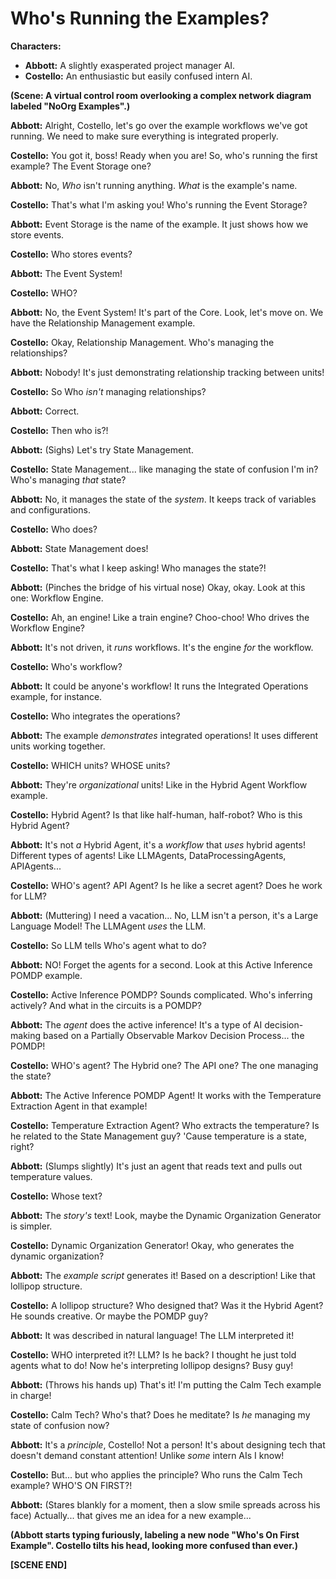 # Who's Running the Examples?

**Characters:**

*   **Abbott:** A slightly exasperated project manager AI.
*   **Costello:** An enthusiastic but easily confused intern AI.

**(Scene: A virtual control room overlooking a complex network diagram labeled "NoOrg Examples".)**

**Abbott:** Alright, Costello, let's go over the example workflows we've got running. We need to make sure everything is integrated properly.

**Costello:** You got it, boss! Ready when you are! So, who's running the first example? The Event Storage one?

**Abbott:** No, *Who* isn't running anything. *What* is the example's name.

**Costello:** That's what I'm asking you! Who's running the Event Storage?

**Abbott:** Event Storage is the name of the example. It just shows how we store events.

**Costello:** Who stores events?

**Abbott:** The Event System!

**Costello:** WHO?

**Abbott:** No, the Event System! It's part of the Core. Look, let's move on. We have the Relationship Management example.

**Costello:** Okay, Relationship Management. Who's managing the relationships?

**Abbott:** Nobody! It's just demonstrating relationship tracking between units!

**Costello:** So Who *isn't* managing relationships?

**Abbott:** Correct.

**Costello:** Then who is?!

**Abbott:** (Sighs) Let's try State Management.

**Costello:** State Management... like managing the state of confusion I'm in? Who's managing *that* state?

**Abbott:** No, it manages the state of the *system*. It keeps track of variables and configurations.

**Costello:** Who does?

**Abbott:** State Management does!

**Costello:** That's what I keep asking! Who manages the state?!

**Abbott:** (Pinches the bridge of his virtual nose) Okay, okay. Look at this one: Workflow Engine.

**Costello:** Ah, an engine! Like a train engine? Choo-choo! Who drives the Workflow Engine?

**Abbott:** It's not driven, it *runs* workflows. It's the engine *for* the workflow.

**Costello:** Who's workflow?

**Abbott:** It could be anyone's workflow! It runs the Integrated Operations example, for instance.

**Costello:** Who integrates the operations?

**Abbott:** The example *demonstrates* integrated operations! It uses different units working together.

**Costello:** WHICH units? WHOSE units?

**Abbott:** They're *organizational* units! Like in the Hybrid Agent Workflow example.

**Costello:** Hybrid Agent? Is that like half-human, half-robot? Who is this Hybrid Agent?

**Abbott:** It's not *a* Hybrid Agent, it's a *workflow* that *uses* hybrid agents! Different types of agents! Like LLMAgents, DataProcessingAgents, APIAgents...

**Costello:** WHO's agent? API Agent? Is he like a secret agent? Does he work for LLM?

**Abbott:** (Muttering) I need a vacation... No, LLM isn't a person, it's a Large Language Model! The LLMAgent *uses* the LLM.

**Costello:** So LLM tells Who's agent what to do?

**Abbott:** NO! Forget the agents for a second. Look at this Active Inference POMDP example.

**Costello:** Active Inference POMDP? Sounds complicated. Who's inferring actively? And what in the circuits is a POMDP?

**Abbott:** The *agent* does the active inference! It's a type of AI decision-making based on a Partially Observable Markov Decision Process... the POMDP!

**Costello:** WHO's agent? The Hybrid one? The API one? The one managing the state?

**Abbott:** The Active Inference POMDP Agent! It works with the Temperature Extraction Agent in that example!

**Costello:** Temperature Extraction Agent? Who extracts the temperature? Is he related to the State Management guy? 'Cause temperature is a state, right?

**Abbott:** (Slumps slightly) It's just an agent that reads text and pulls out temperature values.

**Costello:** Whose text?

**Abbott:** The *story's* text! Look, maybe the Dynamic Organization Generator is simpler.

**Costello:** Dynamic Organization Generator! Okay, who generates the dynamic organization?

**Abbott:** The *example script* generates it! Based on a description! Like that lollipop structure.

**Costello:** A lollipop structure? Who designed that? Was it the Hybrid Agent? He sounds creative. Or maybe the POMDP guy?

**Abbott:** It was described in natural language! The LLM interpreted it!

**Costello:** WHO interpreted it?! LLM? Is he back? I thought he just told agents what to do! Now he's interpreting lollipop designs? Busy guy!

**Abbott:** (Throws his hands up) That's it! I'm putting the Calm Tech example in charge!

**Costello:** Calm Tech? Who's that? Does he meditate? Is *he* managing my state of confusion now?

**Abbott:** It's a *principle*, Costello! Not a person! It's about designing tech that doesn't demand constant attention! Unlike *some* intern AIs I know!

**Costello:** But... but who applies the principle? Who runs the Calm Tech example? WHO'S ON FIRST?!

**Abbott:** (Stares blankly for a moment, then a slow smile spreads across his face) Actually... that gives me an idea for a new example...

**(Abbott starts typing furiously, labeling a new node "Who's On First Example". Costello tilts his head, looking more confused than ever.)**

**[SCENE END]**

